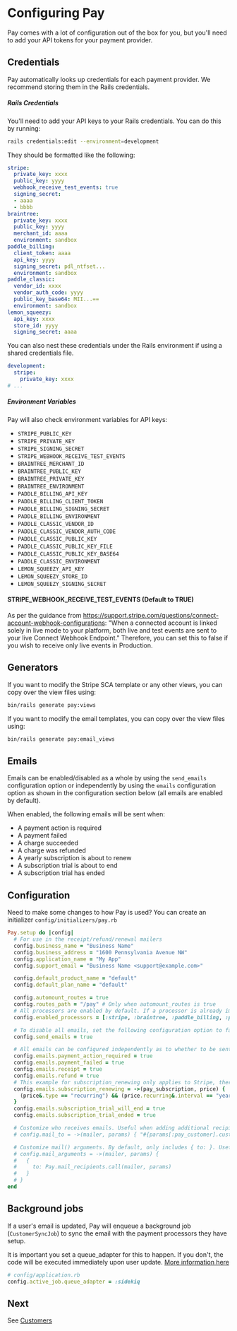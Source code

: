 # Configuring Pay

Pay comes with a lot of configuration out of the box for you, but you'll need to add your API tokens for your payment provider.

## Credentials

Pay automatically looks up credentials for each payment provider. We recommend storing them in the Rails credentials.

##### Rails Credentials

You'll need to add your API keys to your Rails credentials. You can do this by running:

```bash
rails credentials:edit --environment=development
```

They should be formatted like the following:

```yaml
stripe:
  private_key: xxxx
  public_key: yyyy
  webhook_receive_test_events: true
  signing_secret:
  - aaaa
  - bbbb
braintree:
  private_key: xxxx
  public_key: yyyy
  merchant_id: aaaa
  environment: sandbox
paddle_billing:
  client_token: aaaa
  api_key: yyyy
  signing_secret: pdl_ntfset...
  environment: sandbox
paddle_classic:
  vendor_id: xxxx
  vendor_auth_code: yyyy
  public_key_base64: MII...==
  environment: sandbox
lemon_squeezy:
  api_key: xxxx
  store_id: yyyy
  signing_secret: aaaa
```

You can also nest these credentials under the Rails environment if using a shared credentials file.

```yaml
development:
  stripe:
    private_key: xxxx
# ...
```

##### Environment Variables

Pay will also check environment variables for API keys:

* `STRIPE_PUBLIC_KEY`
* `STRIPE_PRIVATE_KEY`
* `STRIPE_SIGNING_SECRET`
* `STRIPE_WEBHOOK_RECEIVE_TEST_EVENTS`
* `BRAINTREE_MERCHANT_ID`
* `BRAINTREE_PUBLIC_KEY`
* `BRAINTREE_PRIVATE_KEY`
* `BRAINTREE_ENVIRONMENT`
* `PADDLE_BILLING_API_KEY`
* `PADDLE_BILLING_CLIENT_TOKEN`
* `PADDLE_BILLING_SIGNING_SECRET`
* `PADDLE_BILLING_ENVIRONMENT`
* `PADDLE_CLASSIC_VENDOR_ID`
* `PADDLE_CLASSIC_VENDOR_AUTH_CODE`
* `PADDLE_CLASSIC_PUBLIC_KEY`
* `PADDLE_CLASSIC_PUBLIC_KEY_FILE`
* `PADDLE_CLASSIC_PUBLIC_KEY_BASE64`
* `PADDLE_CLASSIC_ENVIRONMENT`
* `LEMON_SQUEEZY_API_KEY`
* `LEMON_SQUEEZY_STORE_ID`
* `LEMON_SQUEEZY_SIGNING_SECRET`

#### STRIPE_WEBHOOK_RECEIVE_TEST_EVENTS (Default to TRUE)
As per the guidance from https://support.stripe.com/questions/connect-account-webhook-configurations: "When a connected account is linked solely in live mode to your platform, both live and test events are sent to your live Connect Webhook Endpoint." Therefore, you can set this to false if you wish to receive only live events in Production.

## Generators

If you want to modify the Stripe SCA template or any other views, you can copy over the view files using:

```bash
bin/rails generate pay:views
```

If you want to modify the email templates, you can copy over the view files using:

```bash
bin/rails generate pay:email_views
```

## Emails

Emails can be enabled/disabled as a whole by using the `send_emails` configuration option or independently by
using the `emails` configuration option as shown in the configuration section below (all emails are enabled by default).

When enabled, the following emails will be sent when:

- A payment action is required
- A payment failed
- A charge succeeded
- A charge was refunded
- A yearly subscription is about to renew
- A subscription trial is about to end
- A subscription trial has ended

## Configuration

Need to make some changes to how Pay is used? You can create an initializer `config/initializers/pay.rb`

```ruby
Pay.setup do |config|
  # For use in the receipt/refund/renewal mailers
  config.business_name = "Business Name"
  config.business_address = "1600 Pennsylvania Avenue NW"
  config.application_name = "My App"
  config.support_email = "Business Name <support@example.com>"

  config.default_product_name = "default"
  config.default_plan_name = "default"

  config.automount_routes = true
  config.routes_path = "/pay" # Only when automount_routes is true
  # All processors are enabled by default. If a processor is already implemented in your application, you can omit it from this list and the processor will not be set up through the Pay gem.
  config.enabled_processors = [:stripe, :braintree, :paddle_billing, :paddle_classic, :lemon_squeezy]

  # To disable all emails, set the following configuration option to false:
  config.send_emails = true

  # All emails can be configured independently as to whether to be sent or not. The values can be set to true, false or a custom lambda to set up more involved logic. The Pay defaults are show below and can be modified as needed.
  config.emails.payment_action_required = true
  config.emails.payment_failed = true
  config.emails.receipt = true
  config.emails.refund = true
  # This example for subscription_renewing only applies to Stripe, therefore we supply the second argument of price
  config.emails.subscription_renewing = ->(pay_subscription, price) {
    (price&.type == "recurring") && (price.recurring&.interval == "year")
  }
  config.emails.subscription_trial_will_end = true
  config.emails.subscription_trial_ended = true

  # Customize who receives emails. Useful when adding additional recipients other than the Pay::Customer. This defaults to the pay customer's email address.
  # config.mail_to = ->(mailer, params) { "#{params[:pay_customer].customer_name} <#{params[:pay_customer].email}>" }

  # Customize mail() arguments. By default, only includes { to: }. Useful when you want to add cc, bcc, customize the mail subject, etc.
  # config.mail_arguments = ->(mailer, params) {
  #   {
  #     to: Pay.mail_recipients.call(mailer, params)
  #   }
  # }
end
```

## Background jobs

If a user's email is updated, Pay will enqueue a background job (`CustomerSyncJob`) to sync the email with the payment processors they have setup.

It is important you set a queue_adapter for this to happen. If you don't, the code will be executed immediately upon user update. [More information here](https://guides.rubyonrails.org/v6.1/active_job_basics.html#backends)

```ruby
# config/application.rb
config.active_job.queue_adapter = :sidekiq
```

## Next

See [Customers](3_customers.md)
